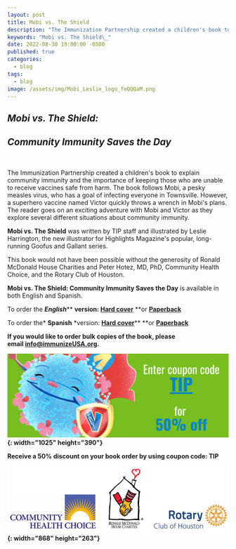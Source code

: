 ```yaml
---
layout: post
title: Mobi vs. The Shield
description: "The Immunization Partnership created a children's book to explain community immunity and the importance of keeping those who are unable to receive vaccines safe from harm. The book follows Mobi, a pesky measles virus, who has a goal of infecting everyone in Townsville. However, a superhero vaccine named Victor quickly throws a wrench in Mobi's plans. The reader goes on an exciting adventure with Mobi and Victor as they explore several different situations about community immunity.\_"
keywords: "Mobi vs. The Shield\_"
date: 2022-08-30 19:00:00 -0500
published: true
categories:
  - blog
tags:
  - blog
image: /assets/img/Mobi_Leslie_logo_feQQQaM.png
---
```

## ***Mobi vs. The Shield:&nbsp;***

## ***Community Immunity Saves the Day***

&nbsp;

The Immunization Partnership created a children's book to explain community immunity and the importance of keeping those who are unable to receive vaccines safe from harm. The book follows Mobi, a pesky measles virus, who has a goal of infecting everyone in Townsville. However, a superhero vaccine named Victor quickly throws a wrench in Mobi's plans. The reader goes on an exciting adventure with Mobi and Victor as they explore several different situations about community immunity.&nbsp;

**Mobi vs. The Shield**&nbsp;was written by TIP staff and illustrated by Leslie Harrington, the new illustrator for Highlights Magazine's popular, long-running Goofus and Gallant series.

This book would not have been possible without the generosity of Ronald McDonald House Charities and Peter Hotez, MD, PhD, Community Health Choice, and the Rotary Club of Houston.

**Mobi vs. The Shield: Community Immunity Saves the Day**&nbsp;is available in both English and Spanish.

To order the&nbsp;***English*****&nbsp;**version:&nbsp;[**Hard cover**](https://store.bookbaby.com/bookshop/book/index.aspx?bookURL=Mobi-vs-The-Shield)**&nbsp;**or&nbsp;[**Paperback**](https://store.bookbaby.com/book/Mobi-vs-The-Shield3)

To order the*&nbsp;****Spanish****&nbsp;*version:&nbsp;[**Hard cover**](https://store.bookbaby.com/bookshop/book/index.aspx?bookURL=Mobi-vs-The-Shield1)**&nbsp;**or&nbsp;[**Paperback**](https://store.bookbaby.com/book/Mobi-vs-The-Shield2)

**If you would like to order bulk copies of the book, please email&nbsp;**[**info@immunizeUSA.org**](mailto:info@immunizeUSA.org)**.**

**![](/uploads/mobi-coupon-small.png){: width="1025" height="390"}**

**Receive a 50% discount on your book order by using coupon code: TIP**

**![](/uploads/sponsor-logos-across-4.PNG){: width="868" height="263"}**

&nbsp;